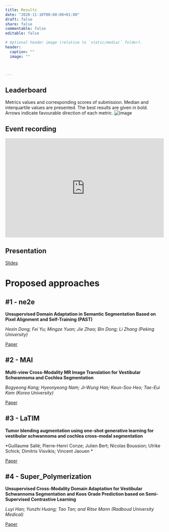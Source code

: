 ```yaml
---
title: Results
date: "2020-11-10T00:00:00+01:00"
draft: false
share: false
commentable: false
editable: false

# Optional header image (relative to `static/media/` folder).
header:
  caption: ""
  image: ""



---
```


## Leaderboard
Metrics values and corresponding scores of submission. Median and interquartile values are presented. The best results are given in bold. Arrows indicate
favourable direction of each metric.
![image](https://user-images.githubusercontent.com/17268715/200420391-85db5c2e-3dc1-4a44-af0e-9933f2b22598.png)
## Event recording

<div style="padding:62.5% 0 0 0;position:relative;"><iframe src="https://player.vimeo.com/video/753986651?h=dc133c4c4b&amp;badge=0&amp;autopause=0&amp;player_id=0&amp;app_id=58479" frameborder="0" allow="autoplay; fullscreen; picture-in-picture" allowfullscreen style="position:absolute;top:0;left:0;width:100%;height:100%;" title="crossMoDA 2022 - presentation"></iframe></div><script src="https://player.vimeo.com/api/player.js"></script>

## Presentation
[Slides](/media/slides/crossmoda2022.pdf)

# Proposed approaches

## #1 - ne2e
**Unsupervised Domain Adaptation in Semantic Segmentation Based on Pixel Alignment and Self-Training (PAST)**

*Hexin Dong; Fei Yu; Mingze Yuan; Jie Zhao; Bin Dong; Li Zhang (Peking University)*

[Paper](/media/papers_2022/ne2e.pdf)


## #2 - MAI
**Multi-view Cross-Modality MR Image Translation for Vestibular Schwannoma and Cochlea Segmentation**

*Bogyeong Kang; Hyeonyeong Nam; Ji-Wung Han; Keun-Soo Heo; Tae-Eui Kam (Korea University)*

[Paper](/media/papers_2022/mai.pdf)


## #3 - LaTIM
**Tumor blending augmentation using one-shot generative learning for vestibular schwannoma and cochlea cross-modal segmentation**

*Guillaume Sallé; Pierre-Henri Conze; Julien Bert; Nicolas Boussion; Ulrike Schick; Dimitris Visvikis; Vincent Jaouen *

[Paper](/media/papers_2022/latim.pdf)


## #4 - Super_Polymerization
**Unsupervised Cross-Modality Domain Adaptation for Vestibular Schwannoma Segmentation and Koos Grade Prediction based on Semi-Supervised Contrastive Learning**

*Luyi Han; Yunzhi Huang; Tao Tan; and Ritse Mann (Radboud University Medical)*

[Paper](/media/papers_2022/superpolymerization.pdf)

<!-- 
## #5 - PremiLab
**DAR-UNet: Dual Attention ResU-Net for CrossMoDa Challenge**

*Kai Yao; Zixian Su; Xi Yang; Kaizhu Huang; jie Sun (Xi'an Jiaotong-Liverpool University )*

[Paper](/media/papers/premilab.pdf)



## #6 - Epione-Liryc
**Cross-Modality Domain Adaptation for Vestibular Schwannoma and cochlea segmentation from high-resolution T2 MRI (Epione-Liryc team)**

*Buntheng Ly; Victoriya Kashtanova; Yingyu Yang; Aurelien Maillot;
Marta Nunez-Garcia; Maxime Sermesant (INRIA)*

[Paper](/media/papers/Epione-Liryc.pdf)


## #7 - MedICL
**Unsupervised Cross-modality Domain Adaptation for Segmentating Vestibular Schwannoma and Cochlea with Data Augmentation and Model Ensemble**

*Hao Li; Dewei Hu; Qibang Zhu; Kathleen E Larson; Huahong Zhang; Ipek Oguz*

[Paper](/media/papers/medicl.pdf)


## #8 - DBMI_pitt
**Fast Single Direction Translation for Brain Image Domain Adaptation**

*Yanwu Xu; Mingming Gong ; Kayhan Batmanghelich (University of Pittsburgh - University of Melbourne)*

[Paper](/media/papers/dbmi_pitt.pdf)

## #9 - Hi-Lib
**A GANs-based Modality Fusion and Data Augmentation for CrossMoDA Challeng**

*Jianghao Wu; Ran Gu; Shuwei Zhai; Wenhui Lei; Guotai Wang (University of Electronic Science and Technology of China)*

[Paper](/media/papers/hi-lib.pdf)


## #10 - smriti161096
**nn-Unet Training on CycleGAN-translated images for cross-modal domain adaptation in biomedical imaging**

*Smriti Joshi; Richard Osuala; Carlos Martın-Isla; Victor M. Campello; Carla
Sendra-Balcells; Karim Lekadir; Sergio Escalera (University of Barcelona)*

[Paper](/media/papers/smriti.pdf)


## #11 - IMI
**MIND THE domain GAP: unsupervised modality independent deformable domain**

*Lasse Hansen; Mattias Heinrich (University of Luebeck)*

[Paper](/media/papers/imi.pdf)


## #12 - GapMIND
**Learning on MIND features and noisy labels from image registration**

*Christian N Kruse; Mattias Heinrich (University of Luebeck)*

[Paper](/media/papers/mindgap.pdf)



## #13 - gabybaldeon
**C-MADA: Unsupervised Cross-Modality Adversarial Domain Adaptation framework for medical Image Segmentation**

*Maria Baldeon Calisto; Susana K. Lai-Yuen (Universidad San Francisco de Quito, University of South Florida)*

[Paper](/media/papers/gabybaldeon.pdf)


## #14 - SEU_chen
**A Cascade nnUNet By Mini-Entropy Domain Adaptation On Segmentation of Tumor and Cochlea**

*Chen Xiaofei (Southeast University)*


## #15 - skjp
**MIND THE domain GAP: unsupervised modality independent deformable domain**

*Satoshi Kondo (Muroran Institute of Technology)*

[Paper](/media/papers/skjp.pdf)



## #16 - IRA
**Comparing Unsupervised Domain Adaptation and Style-Transfer Methods in CrossMoDA Challenge**

*Arseniy Belkov; Boris Shirokikh ; Mikhail Belyaev (Moscow Institute of Physics and Technology, Skolkovo Institute of Science and Technology)*

[Paper](/media/papers/ira.pdf) -->